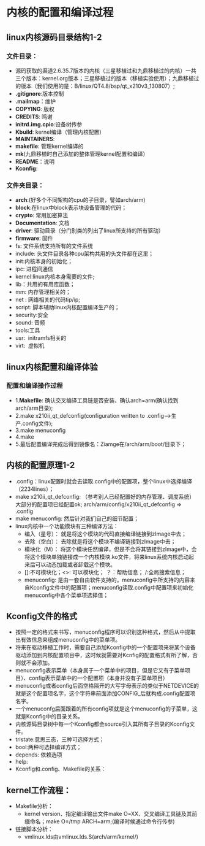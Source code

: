 # 内核的配置和编译过程  
## linux内核源码目录结构1-2  
### 文件目录：  
  - 源码获取的渠道2.6.35.7版本的内核（三星移植过和九鼎移植过的内核）一共三个版本：kernel.org版本；三星移植过的版本（移植实验使用）；九鼎移植过的版本（我们使用的是：B/linux/QT4.8/bsp/qt_x210v3_130807）;  
  - **.gitignore**:版本控制  
  - **.mailmap**：维护  
  - **COPYING**: 版权  
  - **CREDITS**: 鸣谢  
  - **initrd.img.cpio**:设备树传参  
  - **Kbuild**: kernel编译（管理内核配置）  
  - **MAINTAINERS**:   
  - **makefile**: 管理kernel编译的  
  - **mk**(九鼎移植时自己添加的整体管理kernel配置和编译）  
  - **README**：说明  
  - **Kconfig**: 
  
### 文件夹目录：  
  - **arch**:(好多个不同架构的cpu的子目录，譬如arch/arm)  
  - **block**:在linux中block表示块设备管理的代码；  
  - **crypto**: 常用加密算法      
  - **Documentation**: 文档    
  - **driver**: 驱动目录（分门别类的列出了linux所支持的所有驱动）  
  - **firmware**: 固件    
  - fs: 文件系统支持所有的文件系统    
  - include: 头文件目录各种cpu架构共用的头文件都在这里；    
  - init:内核本身的初始化；     
  - ipc: 进程间通信    
  - kernel:linux内核本身需要的文件;         
  - lib：共用的有用库函数；      
  - mm: 内存管理相关的；      
  - net : 网络相关的代码tip/ip;    
  - script: 脚本辅助linux内核配置编译生产的；  
  - security:安全  
  - sound: 音频  
  - tools:工具  
  - usr:  initramfs相关的
  - virt:  虚拟机
   
## linux内核配置和编译体验   
### 配置和编译操作过程  
  - 1.**Makefile**: 确认交叉编译工具链是否安装、确认arch=arm(确认找到arch/arm目录);    
  - 2.make x210ii_qt_defconfig(configuration written to .config-->生产.config文件);        
  - 3.make menuconfig  
  - 4.make  
  - 5.最后配置编译完成后得到镜像名：Ziamge在/arch/arm/boot/目录下；  
## 内核的配置原理1-2  
  - .config：linux配置时就会去读取.config中的配置项，整个linux中选择编译（2234lines）；    
  - make x210ii_qt_defconfig: （参考别人已经配置好的内存管理、调度系统）大部分的配置项已经配置ok; arch/arm/config/x210ii_qt_defconfig =>   .config   
  - make menuconfig: 然后针对我们自己的细节配置；     
  - linux内核中一个功能模块有三种编译方法：  
    - 编入（星号）： 就是将这个模块的代码直接编译链接到zImage中去；  
    - 去除（空白）： 去除就是将这个模块不编译链接到zImage中去；  
    - 模块化（M）： 将这个模块任然编译，但是不会将其链接到zImage中，会将这个模块单独链接成一个内核模块.ko文件，将来linux系统内核启动起来后可以动态加载或者卸载这个模块。  
    - []:不可模块化；<>: 可以模块化； ？：帮助信息； /:全局搜索信息；
    - menuconfig: 是由一套自由软件支持的，menuconfig中所支持的内容来自Kconfig文件中的配置项；menuconfig读取.config中配置项来初始化menuconfig中各个菜单项选择值；  

## Kconfig文件的格式
  - 按照一定的格式来书写，menuconfig程序可以识别这种格式，然后从中提取出有效信息来组成menuconfig中的菜单项。  
  - 将来在驱动移植工作时，需要自己添加Kconfig中的一个配置项来将某个设备驱动添加到内核配置项目中，这时候就需要对Kcnfig的配置格式有所了解，否则就不会添加。  
  - menuconfig表示菜单（本身属于一个菜单中的项目，但是它又有子菜单项目）、config表示菜单中的一个配置项（本身并没有子菜单项目）   
  - menuconfig或者config后面空格隔开的大写字母表示的类似于NETDEVICE的就是这个配置项名字，这个字符串前面添加CONFIG_后就构成.config配置项名字。    
  - 一个menuconfg后面跟着的所有config项就是这个menuconfig的子菜单，这就是Kconfig中的目录关系。      
  - 内核源码目录树中每一个Kconfig都会source引入其所有子目录的Kconfig文件。    
  - tristate:意思三态，三种可选择方式；  
  - bool:两种可选择编译方式；    
  - depends: 依赖选项  
  - help:  
  - Kconfig和.config、Makefile的关系：  
  
  
  ## kernel工作流程：  
  - Makefile分析：
    - kernel version、指定编译输出文件make O=XX、交叉编译工具链及其前缀命名；make O=/tmp ARCH=arm;(编译时候通过命令行传参)  
  - 链接脚本分析：  
    - vmlinux.lds由vmlinux.lds.S(arch/arm/kernel/)  
    
